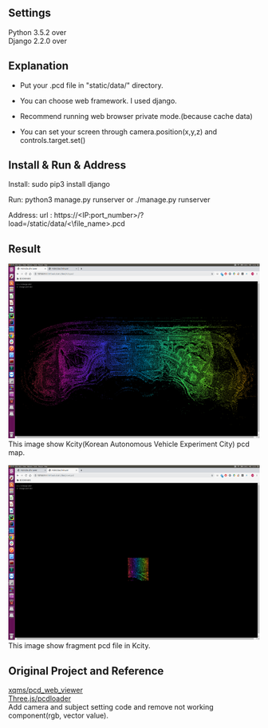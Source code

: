 Settings
------
Python 3.5.2 over<br>
Django 2.2.0 over 


Explanation
------
- Put your .pcd file in "static/data/" directory.

- You can choose web framework. I used django.

- Recommend running web browser private mode.(because cache data)

- You can set your screen through camera.position(x,y,z) and controls.target.set()


Install & Run & Address
------
Install: sudo pip3 install django

Run: python3 manage.py runserver or ./manage.py runserver

Address: url : https://\<IP:port_number\>/?load=/static/data/<\file_name\>.pcd


Result
------
<img src="kcity.png" width="600" height="350">
This image show Kcity(Korean Autonomous Vehicle Experiment City) pcd map.<br><br>

<img src="voxel.png" width="600" height="350">
This image show fragment pcd file in Kcity.
 
 
Original Project and Reference
------
[xqms/pcd_web_viewer](https://github.com/xqms/pcd_web_viewer)<br>
[Three.js/pcdloader](https://threejs.org/docs/#examples/en/loaders/PCDLoader)<br>
Add camera and subject setting code and remove not working component(rgb, vector value).
